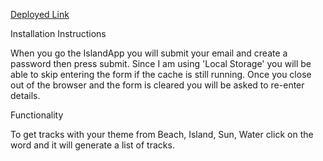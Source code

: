[Deployed Link](http://puny-uncle.surge.sh)


Installation Instructions

When you go the IslandApp you will submit your email and create a password then press submit. Since I am using 'Local Storage' you will be able to skip entering the form if the cache is still running. Once you close out of the browser and the form is cleared you will be asked to re-enter details.

Functionality

To get tracks with your theme from Beach, Island, Sun, Water click on the word and it will generate a list of tracks.